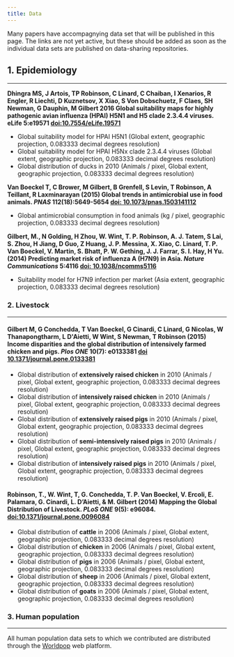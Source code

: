 ```yaml
---
title: Data
---
```


Many papers have accompagnying data set that will be published in this page. The links are not yet active, but these should be added as soon as the individual data sets are published on data-sharing repositories.

## 1. Epidemiology
***

**Dhingra MS, J Artois, TP Robinson, C Linard, C Chaiban, I Xenarios, R Engler, R Liechti, D Kuznetsov, X Xiao, S Von Dobschuetz, F Claes, SH Newman, G Dauphin, M Gilbert  2016 Global suitability maps for highly pathogenic avian influenza (HPAI) H5N1 and H5 clade 2.3.4.4 viruses. eLife 5:e19571 [doi:10.7554/eLife.19571](https://elifesciences.org/content/5/e19571)**

* Global suitability model for HPAI H5N1 (Global extent, geographic projection, 0.083333 decimal degrees resolution)
* Global suitability model for HPAI H5Nx clade 2.3.4.4 viruses (Global extent, geographic projection, 0.083333 decimal degrees resolution)
* Global distribution of ducks in 2010 (Animals / pixel, Global extent, geographic projection, 0.083333 decimal degrees resolution)

**Van Boeckel T, C Brower, M Gilbert, B Grenfell, S Levin, T Robinson, A Teillant, R Laxminarayan (2015) Global trends in antimicrobial use in food animals. *PNAS* 112(18):5649-5654 [doi: 10.1073/pnas.1503141112](http://www.pnas.org/content/112/18/5649.abstract)**

* Global antimicrobial consumption in food animals (kg / pixel,  geographic projection, 0.083333 decimal degrees resolution)

**Gilbert, M., N Golding, H Zhou, W. Wint, T. P. Robinson, A. J. Tatem, S Lai, S. Zhou, H Jiang, D Guo, Z Huang, J. P. Messina, X. Xiao, C. Linard, T. P. Van Boeckel, V. Martin, S. Bhatt, P. W. Gething, J. J. Farrar, S. I. Hay, H Yu. (2014) Predicting market risk of influenza A (H7N9) in Asia. *Nature Communications* 5:4116 [doi: 10.1038/ncomms5116](http://www.nature.com/articles/ncomms5116)**

* Suitability model for H7N9 infection per market (Asia extent, geographic projection, 0.083333 decimal degrees resolution)


### 2. Livestock
***

#### Gilbert M, G Conchedda, T Van Boeckel, G Cinardi, C Linard, G Nicolas, W Thanapongtharm, L D'Aietti, W Wint, S Newman, T Robinson (2015) Income disparities and the global distribution of intensively farmed chicken and pigs. *Plos ONE* 10(7): e0133381 [doi 10.1371/journal.pone.0133381](http://journals.plos.org/plosone/article?id=10.1371/journal.pone.0133381)

* Global distribution of **extensively raised chicken** in 2010 (Animals / pixel, Global extent, geographic projection, 0.083333 decimal degrees resolution)
* Global distribution of **intensively raised chicken** in 2010 (Animals / pixel, Global extent, geographic projection, 0.083333 decimal degrees resolution)
* Global distribution of **extensively raised pigs** in 2010 (Animals / pixel, Global extent, geographic projection, 0.083333 decimal degrees resolution)
* Global distribution of **semi-intensively raised pigs** in 2010 (Animals / pixel, Global extent, geographic projection, 0.083333 decimal degrees resolution)
* Global distribution of **intensively raised pigs** in 2010 (Animals / pixel, Global extent, geographic projection, 0.083333 decimal degrees resolution)

#### Robinson, T., W. Wint, T, G. Conchedda, T. P. Van Boeckel, V. Ercoli, E. Palamara, G. Cinardi, L. D’Aietti, & M. Gilbert (2014) Mapping the Global Distribution of Livestock. *PLoS ONE* 9(5): e96084. [doi:10.1371/journal.pone.0096084](http://journals.plos.org/plosone/article?id=10.1371/journal.pone.0096084)

* Global distribution of **cattle** in 2006 (Animals / pixel, Global extent, geographic projection, 0.083333 decimal degrees resolution)
* Global distribution of **chicken** in 2006 (Animals / pixel, Global extent, geographic projection, 0.083333 decimal degrees resolution)
* Global distribution of **pigs** in 2006 (Animals / pixel, Global extent, geographic projection, 0.083333 decimal degrees resolution)
* Global distribution of **sheep** in 2006 (Animals / pixel, Global extent, geographic projection, 0.083333 decimal degrees resolution)
* Global distribution of **goats** in 2006 (Animals / pixel, Global extent, geographic projection, 0.083333 decimal degrees resolution)

### 3. Human population
***

All human population data sets to which we contributed are distributed through the [Worldpop](http://www.worldpop.org.uk) web platform.

